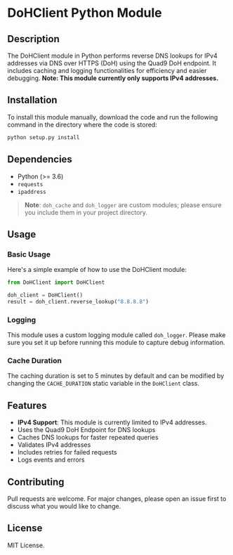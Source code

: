 # DoHClient Python Module

## Description

The DoHClient module in Python performs reverse DNS lookups for IPv4 addresses via DNS over HTTPS (DoH) using the Quad9 DoH endpoint. It includes caching and logging functionalities for efficiency and easier debugging. **Note: This module currently only supports IPv4 addresses.**

## Installation

To install this module manually, download the code and run the following command in the directory where the code is stored:

```bash
python setup.py install
```

## Dependencies

- Python (>= 3.6)
- `requests`
- `ipaddress`

> **Note**: `doh_cache` and `doh_logger` are custom modules; please ensure you include them in your project directory.

## Usage

### Basic Usage

Here's a simple example of how to use the DoHClient module:

```python
from DoHClient import DoHClient

doh_client = DoHClient()
result = doh_client.reverse_lookup("8.8.8.8")
```

### Logging

This module uses a custom logging module called `doh_logger`. Please make sure you set it up before running this module to capture debug information.

### Cache Duration

The caching duration is set to 5 minutes by default and can be modified by changing the `CACHE_DURATION` static variable in the `DoHClient` class.

## Features

- **IPv4 Support**: This module is currently limited to IPv4 addresses.
- Uses the Quad9 DoH Endpoint for DNS lookups
- Caches DNS lookups for faster repeated queries
- Validates IPv4 addresses
- Includes retries for failed requests
- Logs events and errors

## Contributing

Pull requests are welcome. For major changes, please open an issue first to discuss what you would like to change.

## License

MIT License.
